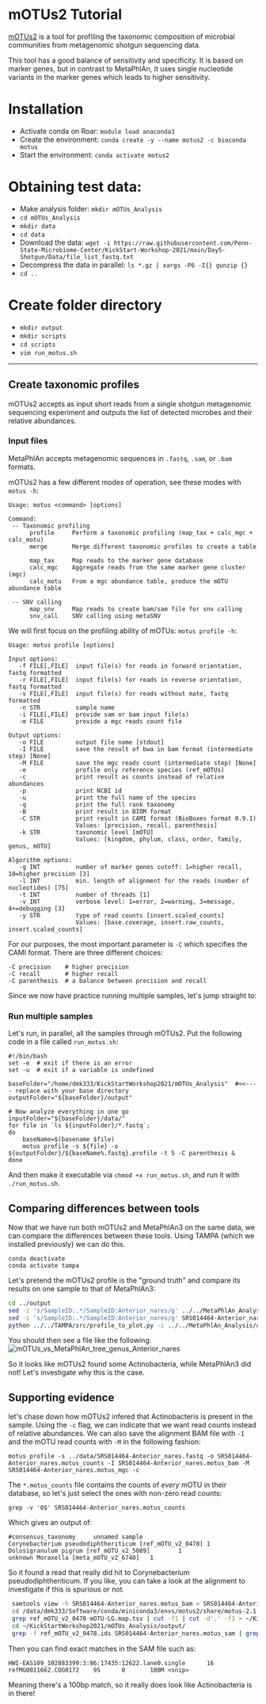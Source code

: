 **mOTUs2 Tutorial**
===========================

[mOTUs2](https://motu-tool.org/index.html) is a tool for profiling the taxonomic composition of microbial communities from metagenomic
shotgun sequencing data.

This tool has a good balance of sensitivity and specificity. It is based on marker genes, but in contrast to MetaPhlAn, it uses single nucleotide variants in the marker genes
which leads to higher sensitivity.

# Installation
- Activate conda on Roar: `module load anaconda3`
- Create the environment: `conda create -y --name motus2 -c bioconda motus`
- Start the environment: `conda activate motus2`

# Obtaining test data:
- Make analysis folder: `mkdir mOTUs_Analysis`
- `cd mOTUs_Analysis`
- `mkdir data`
- `cd data`
- Download the data: `wget -i https://raw.githubusercontent.com/Penn-State-Microbiome-Center/KickStart-Workshop-2021/main/Day5-Shotgun/Data/file_list_fastq.txt`
- Decompress the data in parallel: `ls *.gz | xargs -P6 -I{} gunzip {}`
- `cd ..`

# Create folder directory
- `mkdir output`
- `mkdir scripts`
- `cd scripts`
- `vim run_motus.sh`

------------------------------------------------------------------------
**Create taxonomic profiles**
-----------------------------
mOTUs2 accepts as input short reads from a single shotgun
metagenomic sequencing experiment and outputs the list of detected
microbes and their relative abundances. 

### **Input files**

MetaPhlAn accepts metagenomic sequences in `.fastq`, `.sam`, or `.bam` formats.

mOTUs2 has a few different modes of operation, see these modes with `motus -h`:
```
Usage: motus <command> [options]

Command:
 -- Taxonomic profiling
      profile     Perform a taxonomic profiling (map_tax + calc_mgc + calc_motu)
      merge       Merge different taxonomic profiles to create a table

      map_tax     Map reads to the marker gene database
      calc_mgc    Aggregate reads from the same marker gene cluster (mgc)
      calc_motu   From a mgc abundance table, produce the mOTU abundance table

 -- SNV calling
      map_snv     Map reads to create bam/sam file for snv calling
      snv_call    SNV calling using metaSNV
```
We will first focus on the profiling ability of mOTUs: `motus profile -h`:
```
Usage: motus profile [options]

Input options:
   -f FILE[,FILE]  input file(s) for reads in forward orientation, fastq formatted
   -r FILE[,FILE]  input file(s) for reads in reverse orientation, fastq formatted
   -s FILE[,FILE]  input file(s) for reads without mate, fastq formatted
   -n STR          sample name
   -i FILE[,FILE]  provide sam or bam input file(s)
   -m FILE         provide a mgc reads count file

Output options:
   -o FILE         output file name [stdout]
   -I FILE         save the result of bwa in bam format (intermediate step) [None]
   -M FILE         save the mgc reads count (intermediate step) [None]
   -e              profile only reference species (ref_mOTUs)
   -c              print result as counts instead of relative abundances
   -p              print NCBI id
   -u              print the full name of the species
   -q              print the full rank taxonomy
   -B              print result in BIOM format
   -C STR          print result in CAMI format (BioBoxes format 0.9.1)
                   Values: [precision, recall, parenthesis]
   -k STR          taxonomic level [mOTU]
                   Values: [kingdom, phylum, class, order, family, genus, mOTU]

Algorithm options:
   -g INT          number of marker genes cutoff: 1=higher recall, 10=higher precision [3]
   -l INT          min. length of alignment for the reads (number of nucleotides) [75]
   -t INT          number of threads [1]
   -v INT          verbose level: 1=error, 2=warning, 3=message, 4+=debugging [3]
   -y STR          type of read counts [insert.scaled_counts]
                   Values: [base.coverage, insert.raw_counts, insert.scaled_counts]
```

For our purposes, the most important parameter is `-C` which specifies the CAMI format. There are three different choices:
```
-C precision    # higher precision
-C recall       # higher recall
-C parenthesis  # a balance between precision and recall
```

Since we now have practice running multiple samples, let's jump straight to:

### **Run multiple samples**

Let's run, in parallel, all the samples through mOTUs2. Put the following code in a file called `run_motus.sh`:


	#!/bin/bash
	set -e  # exit if there is an error
	set -u  # exit if a variable is undefined

	baseFolder="/home/dmk333/KickStartWorkshop2021/mOTUs_Analysis"  #<<---- replace with your base directory
	outputFolder="${baseFolder}/output"

	# Now analyze everything in one go
	inputFolder="${baseFolder}/data/"
	for file in `ls ${inputFolder}/*.fastq`;
	do
		baseName=$(basename $file)
		motus profile -s ${file} -o ${outputFolder}/${baseName%.fastq}.profile -t 5 -C parenthesis &
	done

And then make it executable via `chmod +x run_motus.sh`, and run it with `./run_motus.sh`.

## **Comparing differences between tools**

Now that we have run both mOTUs2 and MetaPhlAn3 on the same data, we can compare the differences between these tools. Using TAMPA (which we installed previously) we can do this.
```
conda deactivate
conda activate tampa
```
Let's pretend the mOTUs2 profile is the "ground truth" and compare its results on one sample to that of MetaPhlAn3:
```bash
cd ../output
sed -i 's/SampleID:.*/SampleID:Anterior_nares/g' ../../MetaPhlAn_Analysis/output/SRS014464-Anterior_nares.cami_profile  #<<-- make the sample id the same for both tools
sed -i 's/SampleID:.*/SampleID:Anterior_nares/g' SRS014464-Anterior_nares.profile  #<<-- make the sample id the same for both tools
python ../../TAMPA/src/profile_to_plot.py -i ../../MetaPhlAn_Analysis/output/SRS014464-Anterior_nares.cami_profile -g SRS014464-Anterior_nares.profile  -b mOTUs_vs_MetaPhlAn -nm genus
```
You should then see a file like the following:
![mOTUs_vs_MetaPhlAn_tree_genus_Anterior_nares](https://user-images.githubusercontent.com/6362936/128077598-37084056-d65d-4d6f-b3e0-33a2cd254b1f.png)

So it looks like mOTUs2 found some Actinobacteria, while MetaPhlAn3 did not! Let's investigate why this is the case.

## **Supporting evidence**
let's chase down how mOTUs2 infered that Actinobacteris is present in the sample. Using the `-c` flag, we can indicate that we want read counts instead of relative 
abundances. We can also save the alignment BAM file with `-I` and the mOTU read counts with `-M` in the following fashion:

`motus profile -s ../data/SRS014464-Anterior_nares.fastq -o SRS014464-Anterior_nares.motus_counts -I SRS014464-Anterior_nares.motus_bam -M SRS014464-Anterior_nares.motus_mgc -c`

The `*.motus_counts` file contains the counts of _every_ mOTU in their database, so let's just select the ones with non-zero read counts:
```
grep -v '0$' SRS014464-Anterior_nares.motus_counts
```
Which gives an output of:
```
#consensus_taxonomy     unnamed sample
Corynebacterium pseudodiphtheriticum [ref_mOTU_v2_0478] 1
Dolosigranulum pigrum [ref_mOTU_v2_5089]        1
unknown Moraxella [meta_mOTU_v2_6740]   1
```
So it found a read that really did hit to Corynebacterium pseudodiphtheriticum. If you like, you can take a look at the alignment to investigate if this is spurious or not.

```bash
 samtools view -h SRS014464-Anterior_nares.motus_bam > SRS014464-Anterior_nares.motus_sam
 cd /data/dmk333/Software/conda/miniconda3/envs/motus2/share/motus-2.1.1/db_mOTU  #<<-- or wherever your installed version is
 grep ref_mOTU_v2_0478 mOTU-LG.map.tsv | cut -f1 | cut -d'.' -f1 > ~/KickStartWorkshop2021/mOTUs_Analysis/output/ref_mOTU_v2_0478.ids
 cd ~/KickStartWorkshop2021/mOTUs_Analysis/output/
 grep -f ref_mOTU_v2_0478.ids SRS014464-Anterior_nares.motus_sam | grep -v '^@SQ'
 ```
 
 Then you can find exact matches in the SAM file such as:
 ```
 HWI-EAS109_102883399:3:86:17435:12622.lane0.single      16      refMG0011662.COG0172    95      0       100M <snip>
 ```
Meaning there's a 100bp match, so it really does look like Actinobacteria is in there!
